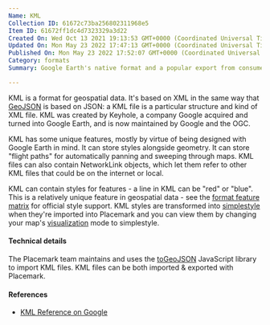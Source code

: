 ```yaml
---
Name: KML
Collection ID: 61672c73ba256802311968e5
Item ID: 61672ff1dc4d7323329a3d22
Created On: Wed Oct 13 2021 19:13:53 GMT+0000 (Coordinated Universal Time)
Updated On: Mon May 23 2022 17:47:13 GMT+0000 (Coordinated Universal Time)
Published On: Mon May 23 2022 17:52:07 GMT+0000 (Coordinated Universal Time)
Category: formats
Summary: Google Earth's native format and a popular export from consumer mapping tools.

---
```


KML is a format for geospatial data. It's based on XML in the same way that [GeoJSON](/documentation/geojson) is based on JSON: a KML file is a particular structure and kind of XML file. KML was created by Keyhole, a company Google acquired and turned into Google Earth, and is now maintained by Google and the OGC.

KML has some unique features, mostly by virtue of being designed with Google Earth in mind. It can store styles alongside geometry. It can store "flight paths" for automatically panning and sweeping through maps. KML files can also contain NetworkLink objects, which let them refer to other KML files that could be on the internet or local.

KML can contain styles for features - a line in KML can be "red" or "blue". This is a relatively unique feature in geospatial data - see the [format feature matrix](/format-matrix) for official style support. KML styles are transformed into [simplestyle](/documentation/simplestyle) when they're imported into Placemark and you can view them by changing your map's [visualization](/documentation/visualization) mode to simplestyle.

#### Technical details

The Placemark team maintains and uses the [toGeoJSON](https://github.com/placemark/togeojson) JavaScript library to import KML files. KML files can be both imported & exported with Placemark.

#### References

* [KML Reference on Google](https://developers.google.com/kml)
